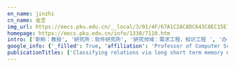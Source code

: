 ```yaml
---
en_name: jinzhi
cn_name: 金芝
img_url: https://eecs.pku.edu.cn/__local/3/01/4F/67A1C2AC8DC643C8EC15E1EFCB1_11ED4C20_3B8B.jpg?e=.jpg
homepage: https://eecs.pku.edu.cn/info/1338/7110.htm
intro: ['职称：教授', '研究所：软件研究所', '研究领域：需求工程，知识工程 ', '办公电话：86-10-6276 5977', '电子邮件：zhijin@sei.pku.edu.cn', '个人主页： ']
google_info: {'_filled': True, 'affiliation': 'Professor of Computer Science, Peking University', 'citedby': 4287, 'citedby5y': 2667, 'cites_per_year': {2002: 14, 2003: 26, 2004: 15, 2005: 36, 2006: 71, 2007: 80, 2008: 164, 2009: 146, 2010: 190, 2011: 162, 2012: 169, 2013: 247, 2014: 255, 2015: 239, 2016: 368, 2017: 418, 2018: 646, 2019: 841, 2020: 146}}
publicationTitles: ['Classifying relations via long short term memory networks along shortest dependency paths', 'Missing value estimation for mixed-attribute data sets', 'Convolutional neural networks over tree structures for programming language processing', 'Natural language inference by tree-based convolution and heuristic matching', 'Some discussion on the development of software technology', 'How transferable are neural networks in nlp applications?', 'Sequence to backward and forward sequences: A content-introducing approach to generative short-text conversation', 'Improved relation classification by deep recurrent neural networks with data augmentation', 'Discriminative neural sentence modeling by tree-based convolution', 'Missing data imputation by utilizing information within incomplete instances', 'Constructing virtual domain ontologies based on domain knowledge reuse', 'Deep code comment generation', 'Building program vector representations for deep learning', 'Requirement engineering in service-oriented system engineering', 'Review on the study of entanglement in quantum computation speedup', 'Modeling and analyzing the reliability and cost of service composition in the IoT: A probabilistic approach', 'Building toward capability specifications of web services based on an environment ontology', 'A bdd-based approach to verifying clone-enabled feature models’ constraints and customization', 'A systematic literature review of requirements modeling and analysis for self-adaptive systems', 'A syntax-based approach to measuring the degree of inconsistency for belief bases', 'Ontology-Based Requirements Elicitation [J]', 'A general framework for measuring inconsistency through minimal inconsistent sets', 'Domain modeling-based software engineering: a formal approach', 'Service discovery for internet of things: a context-awareness perspective', 'Internetware computing: issues and perspective', 'Ontology-based requirements elicitation', 'Measuring the blame of each formula for inconsistent prioritized knowledge bases', 'Measuring inconsistency in requirements specifications', 'Formal ontology: Foundation of domain knowledge sharing and reusing', 'TBCNN: A tree-based convolutional neural network for programming language processing', 'Handling over-fitting in test cost-sensitive decision tree learning by feature selection, smoothing and pruning', 'Modeling and verifying web services driven by requirements: An ontology-based approach', "A use case based approach to feature models' construction", 'Inconsistency measurement of software requirements specifications: An ontology-based approach', 'Building program vector representations for deep learning', 'Revisiting the meaning of requirements', 'Coupling distributed and symbolic execution for natural language queries', 'Requirement specification in pseudo-natural language in PROMIS', 'Classifying relations via long short term memory networks along shortest dependency path', 'Mining globally interesting patterns from multiple databases using kernel estimation', 'Modeling and verifying services of Internet of Things based on timed automata', 'Handling inconsistency in distributed software requirements specifications based on prioritized merging', 'On end-to-end program generation from user intention by deep neural networks', 'Recognizing entailment and contradiction by tree-based convolution', 'An ontology of problem frames for guiding problem frame specification', 'Ontology-oriented requirements analysis', 'Automatically acquiring requirements of business information systems by reusing business ontology', 'Summarizing source code with transferred api knowledge', 'A comparative study on regularization strategies for embedding-based neural networks', 'Evolving quantum circuits at the gate level with a hybrid quantum-inspired evolutionary algorithm', 'Automatically multi-paradigm requirements modeling and analyzing: An ontology-based approach', 'Requirement driven aggregation of active Internetware entities', 'Towards automatic problem decomposition: an ontology-based approach', 'Automated requirements elicitation: Combining a model-driven approach with concept reuse', 'TDL: a transformation description language from feature model to use case for automated use case derivation', 'Mining binary constraints in the construction of feature models', 'Towards a service requirements modelling ontology based on agent knowledge and intentions', 'An Approach for Specifying Capability ofWeb Services based on Environment Ontology', 'Integrating goals and problem frames in requirements analysis', 'A reinforcement learning-based framework for the generation and evolution of adaptation rules', 'From knowledge based software engineering to knowware based software engineering', 'Towards a service requirements ontology on knowledge and intention', 'Ontology-based inconsistency management of software requirements specifications', 'Backward and forward language modeling for constrained sentence generation', 'Extending the problem frames approach for capturing non-functional requirements', 'A formalism for extending the NFR Framework to support the composition of the goal trees', 'Performing projection in problem frames using scenarios', 'Beyond knowledge engineering', 'Beyond Knowledge Engineering', 'Hierarchical RNN with static sentence-level attention for text-based speaker change detection', 'Measuring the significance of inconsistency in the viewpoints framework', 'Managing software requirements changes based on negotiation-style revision', 'Compressing neural language models by sparse word representations', 'Mining class-bridge rules based on rough sets', 'Handling non-canonical software requirements based on Annotated Predicate Calculus', 'Strategic capability modelling of services', 'Modeling and specifying parametric adaptation mechanism for self-adaptive systems', 'Preliminary study of service discovery in Internet of things: Feasibility and limitation of SOA', 'A framework for the elicitation and analysis of information technology service requirements and their alignment with enterprise business goals', 'Poet: Privacy on the edge with bidirectional data transformations', 'Dptool: A tool for supporting the problem description and projection', 'A merging-based approach to handling inconsistency in locally prioritized software requirements', 'Requirement driven agent collaboration based on functional ontology and AMD', 'Distilling word embeddings: An encoding approach', 'User preference based autonomic generation of self-adaptive rules', 'Stigmergy-based construction of internetware artifacts', 'An engineerable ontology based approach for requirements elicitation in process centered problem domain', 'Modeling timing requirements in problem frames using CCSL', 'Approach for evaluating the trustworthiness of service agent', 'On constructing environment ontology for semantic web services', 'FECT: a modelling framework for automatically composing web services', 'Ontology-oriented requirements analysis', 'Lightweight semantic service modelling for IoT: an environment-based approach', 'Environment based modeling approach for services in the Internet of Things', 'Feature-oriented stigmergy-based collaborative requirements modeling: an exploratory approach for requirements elicitation and evolution based on web-enabled collective …', 'Finding optimal solution for satisficing non-functional requirements via 0-1 programming', '物联网服务发现初探: 传统 SOA 的可行性和局限性', 'From inconsistency handling to non-canonical requirements management: A logical perspective', 'Avt vector: A quantitative security requirements evaluation approach based on assets, vulnerabilities and trustworthiness of environment', 'Missing data analysis: a kernel-based multi-imputation approach', 'A Priority-based Negotiations Approach for Handling Inconsistencies in Multi-perspective Software Requirements', 'A modeling approach for service-oriented application based on extensive reuse', 'Requirements analyses integrating goals and problem analysis techniques', 'Trust analysis of web services based on a trust ontology', 'CodeSum: Translate program language to natural language', 'Capturing requirements from expected interactions between software and its interactive environment: an ontology based approach', 'Towards an ontological approach to information system security and safety requirement modeling and reuse', 'rΣ: Automated reasoning tool for non-functional requirement goal models', 'iMashup: assisting end-user programming for the service-oriented web', 'Identifying acceptable common proposals for handling inconsistent software requirements', 'Detecting of requirements inconsistency: an ontology-based approach', 'An approach of acquiring requirement information based on domain knowledge', 'A blame-based approach to generating proposals for handling inconsistency in software requirements', 'Characterizing the implementation of software non-functional requirements from probabilistic perspective', 'Towards controllable requirements engineering processes based on cybernetics', 'Web service retrieval: An approach based on context ontology', '2nd international workshop on advances and applications of problem frames', 'Managing the inconsistency of software requirements.', 'Knowledge based hierarchical software reuse', 'Xia Youming (Department of Mathematics Yunnan Normal University Kunming 650092); AN APPROACH OF ACQUIRING REQUIREMENT INFORMATION BASED ON DOMAIN KNOWLEDGE [J]', 'Toward Better Summarizing Bug Reports With Crowdsourcing Elicited Attributes', 'On early statistical requirements validation of cyber-physical space systems', 'QoS-aware service composition using blockchain-based smart contracts', 'Implementation decision making for internetware driven by quality requirements', 'Automated reasoning with goal tree models for software quality requirements', 'Web services composing by multiagent negotiation', 'Requirements driven agent collaboration', 'Web service composition: an approach using effect-based reasoning', 'Ontology-based semantic cache in AOKB', 'Deep code comment generation with hybrid lexical and syntactical information', 'Why do neural dialog systems generate short and meaningless replies? a comparison between dialog and translation', 'Petri net based test case generation for evolved specification', 'Goal model driven alternative selection: a quantitative approach', 'Tree-based convolution: A new neural architecture for sentence modeling', 'A problem oriented approach to modeling feedback loops for self-adaptive software systems', 'An approach for capturing software requirements from interactive scenarios', 'Knowledge guided software trustworthiness requirements elicitation', "CoFM: a web-based collaborative feature modeling system for internetware requirements' gathering and continual evolution", 'Assignment problem in requirements driven agent collaboration and its implementation', 'Capability description and discovery of Internetware entity', 'Summary queries for frequent itemsets mining', 'An agent-based framework supporting trust evaluation for service selection', 'Environment ontology-based capability specification for web service discovery', 'OSNET-a language for domain modeling', 'NEWCOM: An architecture description language in client/server style', 'Simplifying the formal verification of safety requirements in zone controllers through problem frames and constraint-based projection', 'Transforming timing requirements into CCSL constraints to verify cyber-physical systems', 'Improved knowledge base completion by the path-augmented transR model', 'Ontology patterns for service‐oriented software development', 'Mct: A tool for commenting programs by multimedia comments', 'Discovering domain concepts and hyponymy relations by text relevance classifying based iterative web searching', 'Reliability concerns in the problem frames approach and system reliability enhancement patterns', 'A unified use-misuse case model for capturing and analysing safety and security requirements', 'An automatic reasoning mechanism for nfr goal models', 'A Framework for Agent-Based Service-Oriented Modelling', 'Service-oriented modeling: An extensive reuse method', 'An ontology-guided process for developing problem frame specification: an example', 'Evolving quantum oracles with hybrid quantum-inspired evolutionary algorithm', 'Inconsistency-based strategy for clarifying vague software requirements', 'Automating application software generation', 'Modelling and analysing resilient cyber-physical systems', 'Smart contract-based negotiation for adaptive QoS-aware service composition', "Companies' domination in FLOSS development: an empirical study of OpenStack", 'Towards neural speaker modeling in multi-party conversation: The task, dataset, and models', 'Learning embeddings of api tokens to facilitate deep learning based program processing', 'Delaydroid: reducing tail-time energy by refactoring android apps', 'Domain hyponymy hierarchy discovery by iterative web searching and inferable semantics based concept selecting', 'Research on the merging of feature models', 'CoFM: An environment for collaborative feature modeling', 'An Agent Based Framework for Internetware Computing.', 'Elicitation of Dependability Requirements: A HAZOP-based Approach', 'Elicit the Requirements on Software Dependability: A Knowledge-Based Approach', 'Aggregation of autonomous Internetware entities', 'NIIA: nonparametric iterative imputation algorithm', 'Requirement driven service agent coalition formation and negotiation', 'An agent-based trust model for service-oriented systems', 'A method for web service description by using problem frames approach', 'Web Service Retrieval based on Environment Ontology.', 'Managing non-canonical software requirements.', 'IntelliMerge: a refactoring-aware software merging technique', 'Tree-Based Convolutional Neural Networks: Principles and Applications', 'Eliciting Activity Requirements from Crowd Using Genetic Algorithm', 'Learning high-dimensional multimedia data', 'Backward and forward language modeling for constrained natural language generation', 'Eliciting dependability requirements: a control cases based approach', 'Analyzing Early Requirements of Cyber-physical Systems through Structure and Goal Modeling', 'An approach for selecting implementation strategies of non-functional requirements', 'Requirements modeling and system reconfiguration for self-adaptation of Internetware', 'A process algebra for environment-based specification of web services', 'Unifying domain ontology with agent-oriented modeling of services', 'Towards a more fundamental explanation of constraints in feature models: A requirement-oriented approach', 'Requirement Model and Satisfiability Decision for Service Composition', 'A problem-driven collaborative approach to eliciting requirements of internetwares', 'Semantic approach for service oriented requirements modeling', 'A trust measurement mechanism for service agents', 'Service-Oriented Modeling: An Ontology-based Approach', 'A composition model of internet components based on environment transitions.', 'An experiment for showing some kind of artificial understanding', "Companies' Participation in OSS Development-An Empirical Study of OpenStack", 'Deep-AutoCoder: Learning to Complete Code Precisely with Induced Code Tokens', 'Learning to Infer API Mappings from API Documents', 'Learning sparse overcomplete word vectors without intermediate dense representations', 'Integrating Goal Model into Rule-Based Adaptation', 'Context-Aware Tree-Based Convolutional Neural Networks for Natural Language Inference', 'Tree-based convolution: A new architecture for sentence modeling', 'Towards ontological approach to eliciting risk-based security requirements', 'A knowware based infrastructure for rule based control systems in smart spaces', 'Research on the Merging of Feature Models [J]', 'Measuring software requirements evolution caused by inconsistency.', 'An approach to generating proposals for handling inconsistent software requirements', 'Enhancing use cases with subjective risk assessment', 'From use case model to service model: An environment ontology based approach', 'Principles of Practice in Multi-Agent Systems: 12th International Conference, PRIMA 2009, Nagoya, Japan, December 14-16, 2009, Proceedings', 'Verifying software requirements based on answer set programming', 'Requirement Driven Service Agent Collaboration and QoS Based Negotiation', 'A Measurement-Driven process model for managing inconsistent software requirements', 'A Scenario-Based Problem Decomposition', 'Balancing academic and industrial needs in RE courses', '3rd international workshop on advances and applications of problem frames', 'Knowledge Science, Engineering and Management', 'Some cognitive aspects of a turing test for children', 'FECT: a framework for automatic composition of Web services', 'Modeling programs hierarchically with stack-augmented LSTM', 'Detecting Code Clones with Graph Neural Networkand Flow-Augmented Abstract Syntax Tree', 'How do companies collaborate in open source ecosystems? An empirical study of OpenStack', 'Environment-Centric Self-Adaptivity for Autonomous Systems in Smart Spaces', 'Automating Consistency Verification of Safety Requirements for Railway Interlocking Systems', 'RE4CPS: Requirements Engineering for Cyber-Physical Systems', 'A Self-Attentional Neural Architecture for Code Completion with Multi-Task Learning', 'Forward and backward traceability: Requirements and challenges (Keynote)', 'Open Models: Beyond the Open Source Software Development', 'Code Generation as a Dual Task of Code Summarization', 'Bidirectional Transformations for Self-Adaptive Systems', 'Solving Pictorial Jigsaw Puzzle by Stigmergy-inspired Internet-based Human Collective Intelligence', 'Model Checking the Uncertainties in Software Systems Introduced by Intelligent Components', 'TBCNN for Dependency Trees in Natural Language Processing', 'General Framework of Tree-Based Convolutional Neural Networks (TBCNNs)', 'TBCNN for Programs’ Abstract Syntax Trees', 'TBCNN for Constituency Trees in Natural Language Processing', 'Call Graph Based Android Malware Detection with CNN', 'Learning to Generate Comments for API-Based Code Snippets', 'Knowledge Science, Engineering and Management: 10th International Conference, KSEM 2017, Melbourne, VIC, Australia, August 19-20, 2017, Proceedings', 'Towards Ontological Approach to Security Risk Analysis of Information System: Model and Architecture', 'A Feature-Driven Approach to Automated Class Diagram Construction', 'Verification Based on Hyponymy Hierarchical Characteristics for Web-Based Hyponymy Discovery', 'Requirements Engineering: First Asia Pacific Requirements Engineering Symposium, APRES 2014, Auckland, New Zealand, April 28-29, 2014, Proceedings', 'Knowware-Based Software Engineering: An Overview of its Origin, Essence, Core Techniques, and Future Development', 'A Survey on the Research of Feature Model Merging', 'extending the problem frames approach for capturing non-functional requirements', 'specifying and Composing Web services with an environment ontology-based approach', 'Vulnerability Analysis Approach To Capturing Information System Safety Threats and Requirements', 'Agent-oriented requirements analysis from scenarios', 'An Ontology based Method for Building Understandable Hierarchical Classification Structure for Software Assets Browsing.', 'Modeling in agent oriented internetware framework', 'Knowledge merging under multiple attributes', 'Strategies for complex data cube queries', 'Knowledge Science, Engineering and Management: Third International Conference, KSEM 2009, Vienna, Austria, November 25-27, 2009, Proceedings', 'Principles of Practice in Multi-Agent Systems', 'Web Services Composing by Multiagent Negotiation', 'Special issue on applications and advances in problem frames', 'Evolving Quantum Circuits for Temporal Averaging in Bulk Quantum Computation', 'Effective Strategy for Non-adjacent Quantum Gates Transformation in Quantum Circuits', 'A Method to Synthesize Boolean Quantum Circuit Based on Reed-Muller Expansions', '不仅仅是知识工程', 'Reasoning about hybrid probabilistic knowledge bases', 'PART I-AI Foundations and Technologies-Logic and Reasoning-Inconsistency-Based Strategy for Clarifying Vague Software Requirements', 'A Logical Approach for Testing Requirements.', 'Handling Inconsistent Priorities of Overlapped Requirements in Merging Viewpoints', 'Learning Fuzzy Decision Trees from Sequential and Incomplete Data', 'Software Reuse and System Evolution', 'Requirement Specification in Pseudo-Natural Language in PROMIS', 'Coupling distributed and symbolic execution for natural language queries']
---
```

